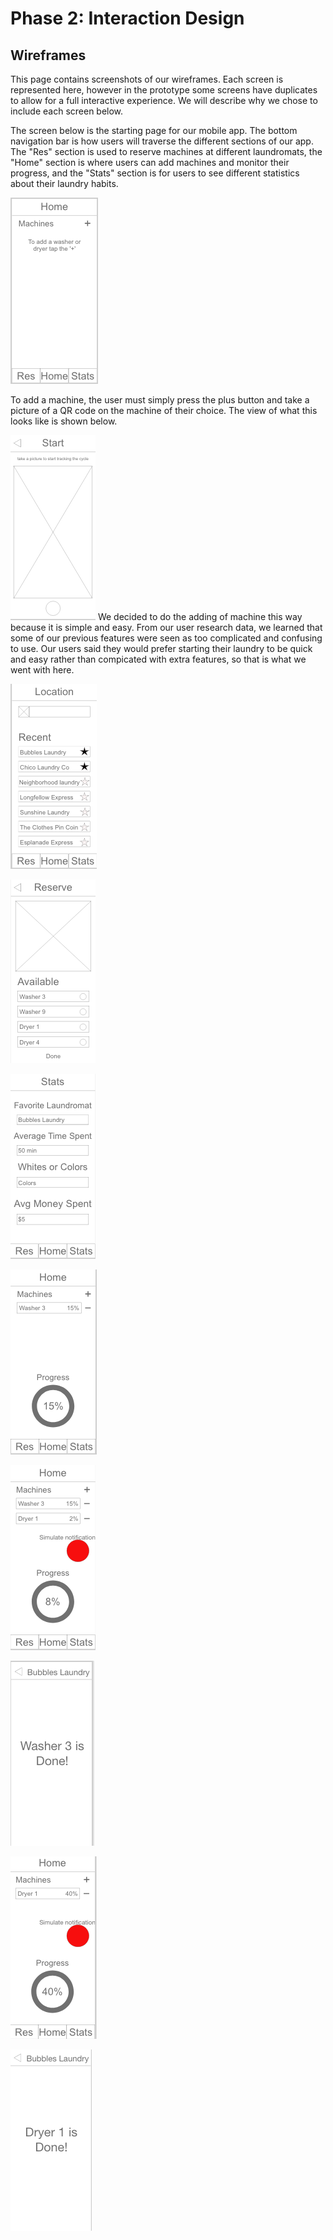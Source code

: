 # Phase 2: Interaction Design

## Wireframes

This page contains screenshots of our wireframes. Each screen is represented here, however in the prototype some screens have duplicates to allow for a full interactive experience. We will describe why we chose to include each screen below.


The screen below is the starting page for our mobile app. The bottom navigation bar is how users will traverse the different sections of our app. The "Res" section is used to reserve machines at different laundromats, the "Home" section is where users can add machines and monitor their progress, and the "Stats" section is for users to see different statistics about their laundry habits.

![alt text](https://github.com/UsabilityEngineering/Whirlpool/blob/master/phase2/Pictures/home.png?raw=true)


To add a machine, the user must simply press the plus button and take a picture of a QR code on the machine of their choice. The view of what this looks like is shown below.

![alt text](https://github.com/UsabilityEngineering/Whirlpool/blob/master/phase2/Pictures/pic_screen.png?raw=true)
We decided to do the adding of machine this way because it is simple and easy. From our user research data, we learned that some of our previous features were seen as too complicated and confusing to use. Our users said they would prefer starting their laundry to be quick and easy rather than compicated with extra features, so that is what we went with here. 

![alt text](https://github.com/UsabilityEngineering/Whirlpool/blob/master/phase2/Pictures/stores.png?raw=true)


![alt text](https://github.com/UsabilityEngineering/Whirlpool/blob/master/phase2/Pictures/reserve.png?raw=true)


![alt text](https://github.com/UsabilityEngineering/Whirlpool/blob/master/phase2/Pictures/stats.png?raw=true)


![alt text](https://github.com/UsabilityEngineering/Whirlpool/blob/master/phase2/Pictures/washer_home.png?raw=true)


![alt text](https://github.com/UsabilityEngineering/Whirlpool/blob/master/phase2/Pictures/washer_prenotif.png?raw=true)


![alt text](https://github.com/UsabilityEngineering/Whirlpool/blob/master/phase2/Pictures/washer_notif.png?raw=true)


![alt text](https://github.com/UsabilityEngineering/Whirlpool/blob/master/phase2/Pictures/dryer_prenotif.png?raw=true)


![alt text](https://github.com/UsabilityEngineering/Whirlpool/blob/master/phase2/Pictures/dryer_notif.png?raw=true)
